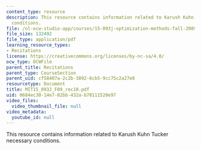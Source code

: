 ```yaml
---
content_type: resource
description: This resource contains information related to Karush Kuhn Tucker necessary
  conditions.
file: /ol-ocw-studio-app/courses/15-093j-optimization-methods-fall-2009/0684ec3014e702bb432ab78111520e97_MIT15_093J_F09_rec10.pdf
file_size: 132492
file_type: application/pdf
learning_resource_types:
- Recitations
license: https://creativecommons.org/licenses/by-nc-sa/4.0/
ocw_type: OCWFile
parent_title: Recitations
parent_type: CourseSection
parent_uid: cf58407a-2c2b-3892-6cb5-9cc75c2a27e8
resourcetype: Document
title: MIT15_093J_F09_rec10.pdf
uid: 0684ec30-14e7-02bb-432a-b78111520e97
video_files:
  video_thumbnail_file: null
video_metadata:
  youtube_id: null
---
```

This resource contains information related to Karush Kuhn Tucker necessary conditions.